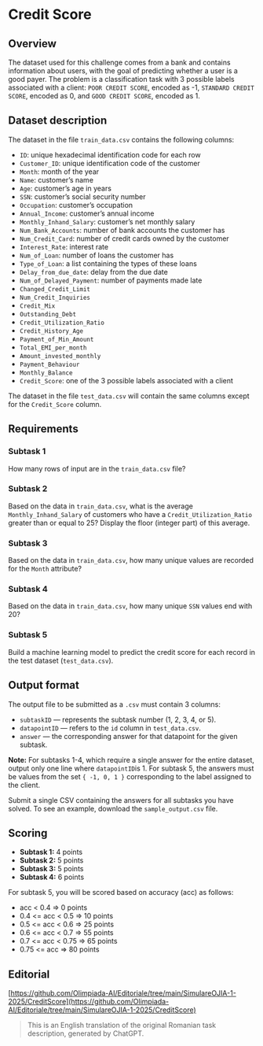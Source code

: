 # Credit Score

## Overview

The dataset used for this challenge comes from a bank and contains information about users, with the goal of predicting whether a user is a good payer. The problem is a classification task with 3 possible labels associated with a client: `POOR CREDIT SCORE`, encoded as -1, `STANDARD CREDIT SCORE`, encoded as 0, and `GOOD CREDIT SCORE`, encoded as 1.

## Dataset description

The dataset in the file `train_data.csv` contains the following columns:

- `ID`: unique hexadecimal identification code for each row
- `Customer_ID`: unique identification code of the customer
- `Month`: month of the year
- `Name`: customer’s name
- `Age`: customer’s age in years
- `SSN`: customer’s social security number
- `Occupation`: customer’s occupation
- `Annual_Income`: customer’s annual income
- `Monthly_Inhand_Salary`: customer’s net monthly salary
- `Num_Bank_Accounts`: number of bank accounts the customer has
- `Num_Credit_Card`: number of credit cards owned by the customer
- `Interest_Rate`: interest rate
- `Num_of_Loan`: number of loans the customer has
- `Type_of_Loan`: a list containing the types of these loans
- `Delay_from_due_date`: delay from the due date
- `Num_of_Delayed_Payment`: number of payments made late
- `Changed_Credit_Limit`
- `Num_Credit_Inquiries`
- `Credit_Mix`
- `Outstanding_Debt`
- `Credit_Utilization_Ratio`
- `Credit_History_Age`
- `Payment_of_Min_Amount`
- `Total_EMI_per_month`
- `Amount_invested_monthly`
- `Payment_Behaviour`
- `Monthly_Balance`
- `Credit_Score`: one of the 3 possible labels associated with a client

The dataset in the file `test_data.csv` will contain the same columns except for the `Credit_Score` column.

## Requirements

### Subtask 1

How many rows of input are in the `train_data.csv` file?

### Subtask 2

Based on the data in `train_data.csv`, what is the average `Monthly_Inhand_Salary` of customers who have a `Credit_Utilization_Ratio` greater than or equal to 25? Display the floor (integer part) of this average.

### Subtask 3

Based on the data in `train_data.csv`, how many unique values are recorded for the `Month` attribute?

### Subtask 4

Based on the data in `train_data.csv`, how many unique `SSN` values end with 20?

### Subtask 5

Build a machine learning model to predict the credit score for each record in the test dataset (`test_data.csv`).

## Output format

The output file to be submitted as a `.csv` must contain 3 columns:

- `subtaskID` — represents the subtask number (1, 2, 3, 4, or 5).
- `datapointID` — refers to the `id` column in `test_data.csv`.
- `answer` — the corresponding answer for that datapoint for the given subtask.

**Note:** For subtasks 1-4, which require a single answer for the entire dataset, output only one line where `datapointID`is 1. For subtask 5, the answers must be values from the set `{ -1, 0, 1 }` corresponding to the label assigned to the client.

Submit a single CSV containing the answers for all subtasks you have solved. To see an example, download the `sample_output.csv` file.

## Scoring

- **Subtask 1:** 4 points
- **Subtask 2:** 5 points
- **Subtask 3:** 5 points
- **Subtask 4:** 6 points

For subtask 5, you will be scored based on accuracy (acc) as follows:

- acc < 0.4 => 0 points
- 0.4 <= acc < 0.5 => 10 points
- 0.5 <= acc < 0.6 => 25 points
- 0.6 <= acc < 0.7 => 55 points
- 0.7 <= acc < 0.75 => 65 points
- 0.75 <= acc => 80 points

## Editorial

[https://github.com/Olimpiada-AI/Editoriale/tree/main/SimulareOJIA-1-2025/CreditScore](https://github.com/Olimpiada-AI/Editoriale/tree/main/SimulareOJIA-1-2025/CreditScore)

> This is an English translation of the original Romanian task description, generated by ChatGPT.
